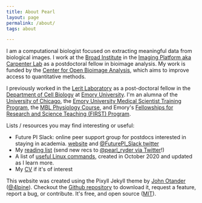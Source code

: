 ```yaml
---
title: About Pearl
layout: page
permalink: /about/
tags: about

---
```

I am a computational biologist focused on extracting meaningful data from biological images. I work at the [Broad Institute](https://www.broadinstitute.org/) in the [Imaging Platform aka Carpenter Lab](https://carpenterlab.broadinstitute.org/) as a postdoctoral fellow in bioimage analysis. My work is funded by the [Center for Open Bioimage Analysis](https://openbioimageanalysis.org/), which aims to improve access to quantitative methods.

I previously worked in the [Lerit Laboratory](http://cellbio.emory.edu/faculty-profiles/primary/lerit-dorothy.html) as a post-doctoral fellow in the [Department of Cell Biology](http://cellbio.emory.edu/) at [Emory University](https://www.emory.edu/home/index.html). I'm an alumna of the [University of Chicago](https://www.uchicago.edu/), the [Emory University Medical Scientist Training Program](https://med.emory.edu/MDPHD/), the [MBL Physiology Course](http://www.mbl.edu/physiology/), and Emory's [Fellowships for Research and Science Teaching (FIRST) Program](http://www.biology.emory.edu/first/).

Lists / resources you may find interesting or useful:
- Future PI Slack: online peer support group for postdocs interested in staying in academia. [website](https://futurepislack.wordpress.com/) and [@FuturePI_Slack twitter](https://twitter.com/FuturePI_Slack)
- My [reading list](https://docs.google.com/document/d/1Vi-_KIaPjgo1Xu925LT7XwXkefkY7wilKGlyzL4Hk0E/preview) (send new recs to [@pearl_ryder via Twitter](https://twitter.com/pearl_ryder)!)
- A list of [useful Linux commands](https://docs.google.com/document/d/1xgDIEad4pmsJPM4Jm1UcD1_ICoiFgQuBL7UjCDt0xog/preview?usp=sharing), created in October 2020 and updated as I learn more.
- My [CV](https://drive.google.com/file/d/1oNr7zJZlPYZu9ByfWU6rtDEVdUkq0D8e/view) if it's of interest

 This website was created using the Pixyll Jekyll theme by [John Otander](http://johnotander.com)
 ([@4lpine](https://twitter.com/4lpine)). Checkout the [Github repository](https://github.com/johnotander/pixyll) to download it,
 request a feature, report a bug, or contribute. It's free, and open source
 ([MIT](http://opensource.org/licenses/MIT)).
